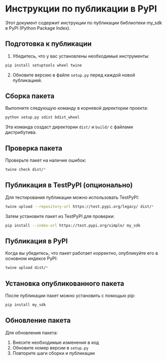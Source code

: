 # Инструкции по публикации в PyPI

Этот документ содержит инструкции по публикации библиотеки my_sdk в PyPI (Python Package Index).

## Подготовка к публикации

1. Убедитесь, что у вас установлены необходимые инструменты:

```bash
pip install setuptools wheel twine
```

2. Обновите версию в файле `setup.py` перед каждой новой публикацией.

## Сборка пакета

Выполните следующую команду в корневой директории проекта:

```bash
python setup.py sdist bdist_wheel
```

Эта команда создаст директории `dist/` и `build/` с файлами дистрибутива.

## Проверка пакета

Проверьте пакет на наличие ошибок:

```bash
twine check dist/*
```

## Публикация в TestPyPI (опционально)

Для тестирования публикации можно использовать TestPyPI:

```bash
twine upload --repository-url https://test.pypi.org/legacy/ dist/*
```

Затем установите пакет из TestPyPI для проверки:

```bash
pip install --index-url https://test.pypi.org/simple/ my_sdk
```

## Публикация в PyPI

Когда вы убедитесь, что пакет работает корректно, опубликуйте его в основном индексе PyPI:

```bash
twine upload dist/*
```

## Установка опубликованного пакета

После публикации пакет можно установить с помощью pip:

```bash
pip install my_sdk
```

## Обновление пакета

Для обновления пакета:

1. Внесите необходимые изменения в код
2. Обновите номер версии в `setup.py`
3. Повторите шаги сборки и публикации